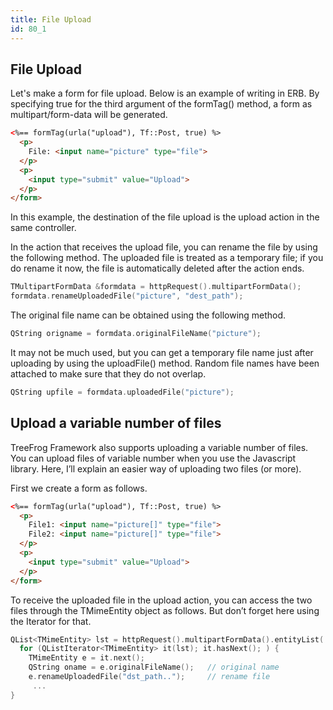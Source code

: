 ```yaml
---
title: File Upload
id: 80_1
---
```


## File Upload

Let's make a form for file upload. Below is an example of writing in ERB. By specifying true for the third argument of the formTag() method, a form as multipart/form-data will be generated.

```html
<%== formTag(urla("upload"), Tf::Post, true) %>
  <p>
    File: <input name="picture" type="file">
  </p>
  <p> 
    <input type="submit" value="Upload">
  </p>
</form>
```
 
In this example, the destination of the file upload is the upload action in the same controller.

In the action that receives the upload file, you can rename the file by using the following method. The uploaded file is treated as a temporary file; if you do rename it now, the file is automatically deleted after the action ends.

```c++
TMultipartFormData &formdata = httpRequest().multipartFormData();
formdata.renameUploadedFile("picture", "dest_path");
```

The original file name can be obtained using the following method.

```c++
QString origname = formdata.originalFileName("picture");
```
 
It may not be much used, but you can get a temporary file name just after uploading by using the uploadFile() method. Random file names have been attached to make sure that they do not overlap.

```c++
QString upfile = formdata.uploadedFile("picture");
``` 

## Upload a variable number of files

TreeFrog Framework also supports uploading a variable number of files. You can upload files of variable number when you use the Javascript library. Here, I’ll explain an easier way of uploading two files (or more).

First we create a form as follows.

```html
<%== formTag(urla("upload"), Tf::Post, true) %>
  <p>
    File1: <input name="picture[]" type="file">
    File2: <input name="picture[]" type="file">
  </p>
  <p> 
    <input type="submit" value="Upload">
  </p>
</form>
``` 

To receive the uploaded file in the upload action, you can access the two files through the TMimeEntity object as follows. But don’t forget here using the Iterator for that.

```c++
QList<TMimeEntity> lst = httpRequest().multipartFormData().entityList( "picture[]" );
  for (QListIterator<TMimeEntity> it(lst); it.hasNext(); ) {
    TMimeEntity e = it.next();
    QString oname = e.originalFileName();   // original name
    e.renameUploadedFile("dst_path..");     // rename file
     ...
}
```